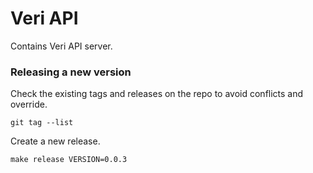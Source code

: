 # Veri API

Contains Veri API server.

### Releasing a new version

Check the existing tags and releases on the repo to avoid conflicts and override.
```
git tag --list
```

Create a new release.

```
make release VERSION=0.0.3
```